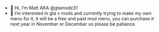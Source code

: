 - 👋 Hi, I’m Matt AKA @gtamodz31
- 👀 I’m interested in gta v mods and currently trying to make my own menu for it, it will be a free and paid mod menu, you can purchase it next year in November or December so please be patiance.

